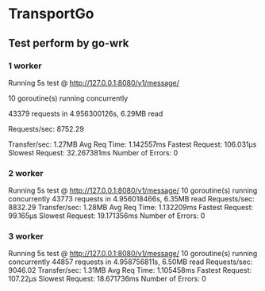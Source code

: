 # TransportGo

## Test perform by go-wrk

### 1 worker

Running 5s test @ http://127.0.0.1:8080/v1/message/

  10 goroutine(s) running concurrently
  
43379 requests in 4.956300126s, 6.29MB read

Requests/sec:		8752.29

Transfer/sec:		1.27MB
Avg Req Time:		1.142557ms
Fastest Request:	106.031µs
Slowest Request:	32.267381ms
Number of Errors:	0

### 2 worker 

Running 5s test @ http://127.0.0.1:8080/v1/message/
  10 goroutine(s) running concurrently
43773 requests in 4.956018466s, 6.35MB read
Requests/sec:		8832.29
Transfer/sec:		1.28MB
Avg Req Time:		1.132209ms
Fastest Request:	99.165µs
Slowest Request:	19.171356ms
Number of Errors:	0

### 3 worker 

Running 5s test @ http://127.0.0.1:8080/v1/message/
  10 goroutine(s) running concurrently
44857 requests in 4.958756811s, 6.50MB read
Requests/sec:		9046.02
Transfer/sec:		1.31MB
Avg Req Time:		1.105458ms
Fastest Request:	107.22µs
Slowest Request:	18.671736ms
Number of Errors:	0
